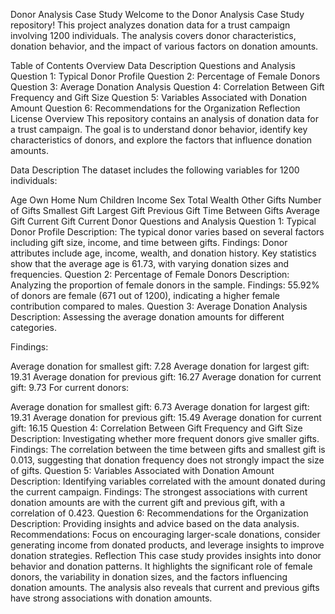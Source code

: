 Donor Analysis Case Study
Welcome to the Donor Analysis Case Study repository! This project analyzes donation data for a trust campaign involving 1200 individuals. The analysis covers donor characteristics, donation behavior, and the impact of various factors on donation amounts.

Table of Contents
Overview
Data Description
Questions and Analysis
Question 1: Typical Donor Profile
Question 2: Percentage of Female Donors
Question 3: Average Donation Analysis
Question 4: Correlation Between Gift Frequency and Gift Size
Question 5: Variables Associated with Donation Amount
Question 6: Recommendations for the Organization
Reflection
License
Overview
This repository contains an analysis of donation data for a trust campaign. The goal is to understand donor behavior, identify key characteristics of donors, and explore the factors that influence donation amounts.

Data Description
The dataset includes the following variables for 1200 individuals:

Age
Own Home
Num Children
Income
Sex
Total Wealth
Other Gifts
Number of Gifts
Smallest Gift
Largest Gift
Previous Gift
Time Between Gifts
Average Gift
Current Gift
Current Donor
Questions and Analysis
Question 1: Typical Donor Profile
Description: The typical donor varies based on several factors including gift size, income, and time between gifts.
Findings: Donor attributes include age, income, wealth, and donation history. Key statistics show that the average age is 61.73, with varying donation sizes and frequencies.
Question 2: Percentage of Female Donors
Description: Analyzing the proportion of female donors in the sample.
Findings: 55.92% of donors are female (671 out of 1200), indicating a higher female contribution compared to males.
Question 3: Average Donation Analysis
Description: Assessing the average donation amounts for different categories.

Findings:

Average donation for smallest gift: 7.28
Average donation for largest gift: 19.31
Average donation for previous gift: 16.27
Average donation for current gift: 9.73
For current donors:

Average donation for smallest gift: 6.73
Average donation for largest gift: 19.31
Average donation for previous gift: 15.49
Average donation for current gift: 16.15
Question 4: Correlation Between Gift Frequency and Gift Size
Description: Investigating whether more frequent donors give smaller gifts.
Findings: The correlation between the time between gifts and smallest gift is 0.013, suggesting that donation frequency does not strongly impact the size of gifts.
Question 5: Variables Associated with Donation Amount
Description: Identifying variables correlated with the amount donated during the current campaign.
Findings: The strongest associations with current donation amounts are with the current gift and previous gift, with a correlation of 0.423.
Question 6: Recommendations for the Organization
Description: Providing insights and advice based on the data analysis.
Recommendations: Focus on encouraging larger-scale donations, consider generating income from donated products, and leverage insights to improve donation strategies.
Reflection
This case study provides insights into donor behavior and donation patterns. It highlights the significant role of female donors, the variability in donation sizes, and the factors influencing donation amounts. The analysis also reveals that current and previous gifts have strong associations with donation amounts.
